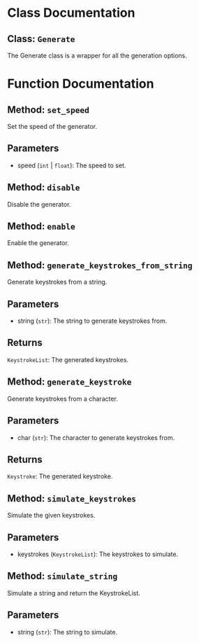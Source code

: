 # Class Documentation

## Class: `Generate`
The Generate class is a wrapper for all the generation options.

# Function Documentation

## Method: `set_speed`
Set the speed of the generator.

Parameters
----------
- speed (`int` | `float`): The speed to set.

## Method: `disable`
Disable the generator.

## Method: `enable`
Enable the generator.

## Method: `generate_keystrokes_from_string`
Generate keystrokes from a string.

Parameters
----------
- string (`str`): The string to generate keystrokes from.

Returns
-------
`KeystrokeList`: The generated keystrokes.

## Method: `generate_keystroke`
Generate keystrokes from a character.

Parameters
----------
- char (`str`): The character to generate keystrokes from.

Returns
-------
`Keystroke`: The generated keystroke.

## Method: `simulate_keystrokes`
Simulate the given keystrokes.

Parameters
----------
- keystrokes (`KeystrokeList`): The keystrokes to simulate.

## Method: `simulate_string`
Simulate a string and return the KeystrokeList.

Parameters
----------
- string (`str`): The string to simulate.

